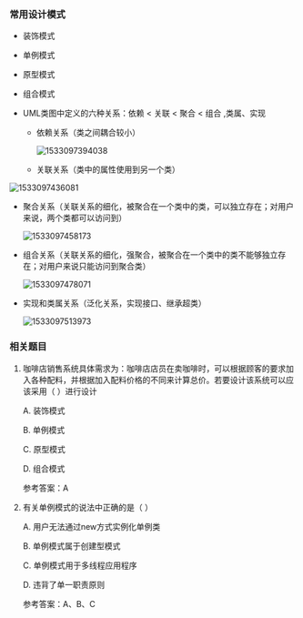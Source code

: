 ### 常用设计模式

- 装饰模式

- 单例模式

- 原型模式

- 组合模式

- UML类图中定义的六种关系：依赖 < 关联 < 聚合 < 组合 ,类属、实现

  - 依赖关系（类之间耦合较小）

    ![1533097394038](D:\ProgramLearning\笔记\笔试面试\assets\1533097394038.png)

  - 关联关系（类中的属性使用到另一个类）


![1533097436081](D:\ProgramLearning\笔记\笔试面试\assets\1533097436081.png)

  - 聚合关系（关联关系的细化，被聚合在一个类中的类，可以独立存在；对用户来说，两个类都可以访问到）

    ![1533097458173](D:\ProgramLearning\笔记\笔试面试\assets\1533097458173.png)

  - 组合关系（关联关系的细化，强聚合，被聚合在一个类中的类不能够独立存在；对用户来说只能访问到聚合类）

    ![1533097478071](D:\ProgramLearning\笔记\笔试面试\assets\1533097478071.png)

  - 实现和类属关系（泛化关系，实现接口、继承超类）

    ![1533097513973](D:\ProgramLearning\笔记\笔试面试\assets\1533097513973.png)






### 相关题目

1. 咖啡店销售系统具体需求为：咖啡店店员在卖咖啡时，可以根据顾客的要求加入各种配料，并根据加入配料价格的不同来计算总价。若要设计该系统可以应该采用（  ）进行设计  

      A.  装饰模式  

      B.  单例模式  

      C.  原型模式  

      D.  组合模式  

      参考答案：A

2. 有关单例模式的说法中正确的是（  ）  

      A.  用户无法通过new方式实例化单例类  

      B.  单例模式属于创建型模式  

      C.  单例模式用于多线程应用程序  

      D.  违背了单一职责原则  

      参考答案：A、B、C